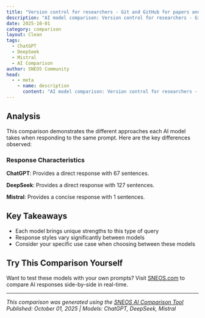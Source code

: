 ```yaml
---
title: "Version control for researchers - Git and GitHub for papers and code"
description: "AI model comparison: Version control for researchers - Git and GitHub for papers and code..."
date: 2025-10-01
category: comparison
layout: Clean
tags:
  - ChatGPT
  - DeepSeek
  - Mistral
  - AI Comparison
author: SNEOS Community
head:
  - - meta
    - name: description
      content: "AI model comparison: Version control for researchers - Git and GitHub for papers and code..."
---
```


<ChatComparison
  title="Version control for researchers - Git and GitHub for papers and code"
  prompt="Version control for researchers - Git and GitHub for papers and code"
  :responses='{
    "ChatGPT": "Certainly! Here\u2019s an overview and guide on using version control\u2014specifically Git and GitHub\u2014for researchers managing papers and code.\n\n---\n\n## Version Control for Researchers: Git \u0026 GitHub for Papers and Code\n\n### Why use Version Control?\n\n- **Track changes**: See what changes were made, when, and by whom.\n- **Collaboration**: Multiple authors/researchers can work simultaneously without conflicts.\n- **Backup**: Your work is safely stored and recoverable.\n- **Reproducibility**: Makes research reproducible by tracking code and manuscript versions.\n- **Transparency**: Share your work publicly or privately with others.\n\n---\n\n### What is Git?\n\nGit is a distributed version control system that lets you keep track of changes to files over time. You can commit snapshots, branch off to try new ideas, and merge changes.\n\n---\n\n### What is GitHub?\n\nGitHub is an online hosting service for Git repositories. It provides collaboration tools like issue tracking, pull requests, wikis, and more.\n\n---\n\n## How to use Git \u0026 GitHub for Research Papers and Code\n\n### 1. Install Git\n\n- Download and install Git from https://git-scm.com/\n- Configure your name and email:\n\n\u0060\u0060\u0060bash\ngit config --global user.name \u0022Your Name\u0022\ngit config --global user.email \u0022you@example.com\u0022\n\u0060\u0060\u0060\n\n---\n\n### 2. Initialize a Git Repository\n\n- Create a project folder (e.g., \u0060my_research_project\u0060).\n- Inside the folder, initialize Git.\n\n\u0060\u0060\u0060bash\ncd my_research_project\ngit init\n\u0060\u0060\u0060\n\n---\n\n### 3. Add and Commit Files\n\nAdd your paper files (e.g., LaTeX files, figures) and your code.\n\n\u0060\u0060\u0060bash\ngit add paper.tex analysis.py figures/\ngit commit -m \u0022Initial commit with paper draft and analysis code\u0022\n\u0060\u0060\u0060\n\n---\n\n### 4. Use Branches for Features/Experiments\n\n- Create a branch for new experiments or edits to avoid stabilizing the main version.\n\n\u0060\u0060\u0060bash\ngit checkout -b experiment-branch\n\u0060\u0060\u0060\n\n- When ready, merge back:\n\n\u0060\u0060\u0060bash\ngit checkout main\ngit merge experiment-branch\n\u0060\u0060\u0060\n\n---\n\n### 5. Using GitHub to Collaborate\n\n- Create a repository on GitHub (https://github.com/new).\n- Link your local repo to GitHub:\n\n\u0060\u0060\u0060bash\ngit remote add origin https://github.com/yourusername/yourrepo.git\ngit branch -M main\ngit push -u origin main\n\u0060\u0060\u0060\n\n- Collaborators can clone, commit, and push changes.\n- Use **pull requests** to review and discuss changes before merging.\n\n---\n\n### 6. Version Control for Papers\n\n- Use plain text formats like LaTeX or Markdown (better for diff \u0026 merge).\n- Avoid committing large binary files (Word docs, PDFs) unless necessary.\n- To track PDFs or Word docs, consider using Git Large File Storage (LFS).\n\n---\n\n### 7. Tips for Combining Papers \u0026 Code\n\n- Organize repositories with folders, e.g.:\n\n\u0060\u0060\u0060\nmy_research_project/\n\u251C\u2500\u2500 paper/\n\u2502   \u2514\u2500\u2500 paper.tex\n\u251C\u2500\u2500 code/\n\u2502   \u2514\u2500\u2500 analysis.py\n\u2514\u2500\u2500 data/\n    \u2514\u2500\u2500 dataset.csv\n\u0060\u0060\u0060\n\n- Add a \u0060README.md\u0060 explaining the project.\n- Include a license file if you want to specify reuse rules.\n\n---\n\n### 8. Tools \u0026 Extensions for Researchers\n\n- **Overleaf \u002B Git**: Overleaf (online LaTeX editor) supports Git integration.\n- **Git clients**: GUI tools like GitHub Desktop, GitKraken, SourceTree simplify Git usage.\n- **Jupyter Notebooks**: Version control-friendly if outputs are cleared before committing.\n- **Git Large File Storage (LFS)**: For datasets, images, large files.\n\n---\n\n### 9. Resources to Learn More\n\n- Git documentation: https://git-scm.com/doc\n- GitHub guides: https://guides.github.com/\n- Pro Git book (free): https://git-scm.com/book/en/v2\n- Overleaf Git Tutorial: https://www.overleaf.com/learn/how-to/Using_Git_and_GitHub_with_Overleaf\n\n---\n\n## Summary\n\n| Step                   | Command / Action                     | Purpose                            |\n|------------------------|------------------------------------|----------------------------------|\n| Install Git            | \u0060git config --global user.name\u0060    | Setup Git user info               |\n| Initialize repo        | \u0060git init\u0060                         | Start version control            |\n| Add files              | \u0060git add filename\u0060                 | Stage changes                    |\n| Commit changes         | \u0060git commit -m \u0022message\u0022\u0060          | Save snapshot                   |\n| Create branch          | \u0060git checkout -b branch-name\u0060     | Work on separate feature        |\n| Merge branch           | \u0060git merge branch-name\u0060            | Integrate new changes           |\n| Connect to GitHub repo | \u0060git remote add origin URL\u0060         | Link local repo with GitHub      |\n| Push changes           | \u0060git push origin branch-name\u0060       | Upload commits to GitHub         |\n\n---\n\nIf you want, I can help you with a step-by-step tutorial, or specific commands, or a sample \u0060.gitignore\u0060 for research projects!",
    "DeepSeek": "Of course! This is an excellent topic. Version control, specifically Git and GitHub, is a foundational skill for modern research that dramatically improves reproducibility, collaboration, and organization.\n\nHere is a comprehensive guide to using Git and GitHub for researchers managing papers and code.\n\n---\n\n### **Part 1: The Core Concepts - What Are Git and GitHub?**\n\nIt\u0027s crucial to understand the difference:\n\n*   **Git:** A **Version Control System (VCS)**. It\u0027s a command-line tool that runs on your computer. It tracks changes to your files over time. You can think of it as an \u0022infinite undo\u0022 button and a time machine for your project.\n*   **GitHub:** A **hosting service** for Git repositories. It provides a web-based graphical interface and cloud storage. It\u0027s a social platform for collaboration, allowing you to share your code, manage projects, and review work with others.\n\n**Analogy for Researchers:**\n*   **Git** is like your detailed, personal lab notebook where you record every experiment, including mistakes and dead ends.\n*   **GitHub** is like publishing your final, polished methodology in a paper, while also making your raw lab notebook available for peer review and collaboration.\n\n---\n\n### **Part 2: Why Should Researchers Care?**\n\n#### **For Code (Data Analysis, Simulations, etc.):**\n1.  **Reproducibility:** This is the #1 reason. Anyone (including your future self) can download your exact code and data at the specific state it was in when you produced a given result.\n2.  **Experiment Fearlessly:** Try a new analysis method. If it doesn\u0027t work, you can instantly revert to the previous, working version. No more \u0060analysis_final_v2_REALLYFINAL.py\u0060 files.\n3.  **Detailed History:** See *who* changed *what* and *why*. Every change is recorded with a message (a \u0022commit message\u0022).\n4.  **Backup:** Your project\u0027s entire history is stored both on your computer and on GitHub\u0027s servers.\n\n#### **For Papers (LaTeX, Word tracked changes, etc.):**\n1.  **Collaborative Writing:** No more emailing \u0060paper_v3_comments_john.docx\u0060. Multiple authors can work on the same document simultaneously. Git will intelligently merge your changes.\n2.  **Track Contributions:** See exactly which co-author wrote which paragraph or made a specific edit.\n3.  **Never Lose Work:** Accidentally delete a crucial section? Restore it from a previous commit in seconds.\n\n---\n\n### **Part 3: The Basic Workflow - A Step-by-Step Example**\n\nLet\u0027s imagine you\u0027re starting a new analysis project for a paper.\n\n#### **Step 1: Create a Repository (Repo)**\nA \u0022repository\u0022 is just a project folder that Git is tracking.\n*   On your computer: Navigate to your project folder and run \u0060git init\u0060.\n*   On GitHub: Click \u0022New Repository\u0022. This creates a central, cloud-based hub for your project.\n\n#### **Step 2: The Holy Trinity of Git Commands**\nThis is the loop you\u0027ll live in.\n\n1.  **\u0060git add \u003Cfiles\u003E\u0060** (\u0022Stage\u0022 your changes)\n    *   You\u0027ve modified some files. You tell Git, \u0022Hey, I want to save the changes to *these specific files*.\u0022\n    *   Example: \u0060git add analysis_script.py\u0060 or \u0060git add .\u0060 (to add all changed files).\n\n2.  **\u0060git commit -m \u0022Descriptive message\u0022\u0060** (Take a snapshot)\n    *   This permanently saves the staged changes to your local repository\u0027s history.\n    *   The message is critical! **Write meaningful commit messages.** For example:\n        *   Good: \u0060\u0022Add linear regression model for Figure 2A\u0022\u0060\n        *   Bad: \u0060\u0022fix bug\u0022\u0060 or \u0060\u0022update\u0022\u0060\n\n3.  **\u0060git push\u0060** (Share your snapshots)\n    *   This uploads your local commits to GitHub so your collaborators can see them.\n\n#### **Step 3: Collaboration with \u0060git pull\u0060**\nBefore you start working, always **\u0060git pull\u0060**. This downloads the latest changes from GitHub to your computer, ensuring you\u0027re always working on the most up-to-date version.\n\n**The Golden Rule: \u0060pull\u0060 before you \u0060push\u0060.**\n\n---\n\n### **Part 4: Key Features for Research Workflows**\n\n#### **1. Branches: Isolate Your Work**\nBranches are one of Git\u0027s most powerful features. They let you work on different versions of your project simultaneously.\n\n*   **\u0060main\u0060 branch:** The stable, \u0022production-ready\u0022 version of your code/paper. It should always work.\n*   **Feature Branch:** A copy where you do new work.\n    *   **Example:** You want to try a new statistical model.\n    *   Create a new branch: \u0060git checkout -b new-statistical-model\u0060\n    *   Work on it, commit to it. If it doesn\u0027t work out, just delete the branch. The \u0060main\u0060 branch remains untouched and clean.\n    *   If it *does* work, you **merge** the branch back into \u0060main\u0060.\n\n#### **2. GitHub Issues \u0026 Project Boards**\nUse these to manage your research project like a software project.\n*   **Issues:** To-do lists. \u0022Implement data cleaning script,\u0022 \u0022Write introduction section,\u0022 \u0022Address reviewer comment #2.\u0022\n*   **Projects:** A Kanban board (like Trello) to organize your Issues into \u0022To Do,\u0022 \u0022In Progress,\u0022 and \u0022Done.\u0022\n\n#### **3. Pull Requests (PRs) for Collaboration**\nA formal way to propose and review changes before they are merged into the \u0060main\u0060 branch.\n*   A co-author finishes a section of the paper or a piece of analysis on their branch.\n*   They open a Pull Request on GitHub saying, \u0022Please merge my branch into \u0060main\u0060.\u0022\n*   Other co-authors can review the changes, leave comments, and discuss the work right on GitHub.\n*   Once approved, it\u0027s merged. This ensures quality and keeps everyone in the loop.\n\n---\n\n### **Part 5: Practical Tips for Researchers**\n\n*   **What to Version Control:**\n    *   **Code:** All analysis scripts, simulation code, etc.\n    *   **Manuscripts:** LaTeX source files are perfect for Git. For Word docs, save as \u0060.docx\u0060 and use a tool like \u0060pandoc\u0060 to create diff-able text versions, or rely on Word\u0027s built-in \u0022Track Changes.\u0022\n    *   **Small Datasets:** If your raw data is small (e.g., a few CSV files), keep it in the repo.\n    *   **Configuration Files:** Anything needed to recreate your environment (e.g., \u0060environment.yml\u0060 for Conda).\n\n*   **What NOT to Version Control (Use \u0060.gitignore\u0060):**\n    *   **Large Data/Binary Files:** Use specialized tools like **Git LFS** (Large File Storage), **DVC** (Data Version Control), or simply store them on a server and keep a pointer in your repo.\n    *   **Generated Files:** PDFs, intermediate data files, plots. You can regenerate these from the code.\n    *   **System Files:** \u0060.DS_Store\u0060 (Mac), temporary files.\n    *   Create a \u0060.gitignore\u0060 file in your repo to tell Git to ignore these automatically.\n\n*   **Linking Code and Papers:**\n    *   In your paper\u0027s methodology section, include a link to the specific GitHub commit that produced the results. E.g., \u0060https://github.com/yourname/yourpaper/commit/a1b2c3d4...\u0060\n    *   In your GitHub \u0060README.md\u0060, link to the published (or preprint) paper.\n\n---\n\n### **Getting Started - Your Action Plan**\n\n1.  **Install Git** on your computer.\n2.  **Create a GitHub account.**\n3.  **Follow a \u0022Hello World\u0022 Tutorial:** GitHub\u0027s own [guides](https://guides.github.com/) are fantastic.\n4.  **Start a New Project:** Don\u0027t try to convert an existing, messy project. Start your next analysis or paper with Git from day one.\n5.  **Use a GUI:** The command line is powerful, but starting with a GUI like **GitHub Desktop**, **GitKraken**, or the built-in tools in **VS Code** can make the learning curve much gentler.\n\nBy adopting Git and GitHub, you move from a state of chaotic, linear file versions to a structured, collaborative, and reproducible research environment. It\u0027s a skill that pays for itself many times over.",
    "Mistral": "Error calling Mistral API."
  }'
  published-date="12:10"
/>

## Analysis

This comparison demonstrates the different approaches each AI model takes when responding to the same prompt. Here are the key differences observed:

### Response Characteristics

**ChatGPT**: Provides a direct response with 67 sentences. 

**DeepSeek**: Provides a direct response with 127 sentences. 

**Mistral**: Provides a concise response with 1 sentences. 

## Key Takeaways

- Each model brings unique strengths to this type of query
- Response styles vary significantly between models
- Consider your specific use case when choosing between these models

## Try This Comparison Yourself

Want to test these models with your own prompts? Visit [SNEOS.com](https://sneos.com) to compare AI responses side-by-side in real-time.

---

*This comparison was generated using the [SNEOS AI Comparison Tool](https://sneos.com)*
*Published: October 01, 2025 | Models: ChatGPT, DeepSeek, Mistral*
